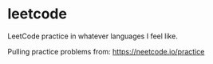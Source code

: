 # leetcode
LeetCode practice in whatever languages I feel like.

Pulling practice problems from: https://neetcode.io/practice